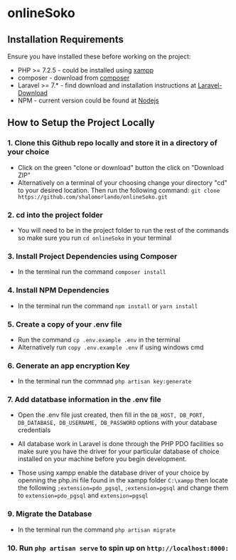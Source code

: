 # onlineSoko

## Installation Requirements

Ensure you have installed these before working on the project:
* PHP >= 7.2.5 - could be installed using [xampp](https://www.apachefriends.org/download.html)
* composer  - download from [composer](https://getcomposer.org/download/)
* Laravel >= 7.* - find download and installation instructions at [Laravel-Download](https://laravel.com/docs/7.x)
* NPM - current version could be found at [Nodejs](https://nodejs.org/en/)

## How to Setup the Project Locally

### 1. Clone this Github repo locally and store it in a directory of your choice 
* Click on the green "clone or download" button the click on "Download ZIP"
* Alternatively on a terminal of your choosing change your directory "cd" to your desired location. Then run the following command:
`git clone https://github.com/shalomorlando/onlineSoko.git`

### 2. cd into the project folder
* You will need to be in the project folder to run the rest of the commands so make sure you run `cd onlineSoko` in your terminal

### 3. Install Project Dependencies using Composer
* In the terminal run the command `composer install`

### 4. Install NPM Dependencies
* In the terminal run the command `npm install` or `yarn install`

### 5. Create a copy of your .env file
* Run the command `cp .env.example .env` in the terminal
* Alternatively run `copy .env.example .env` if using windows cmd

### 6. Generate an app encryption Key
* In the terminal run the commnad `php artisan key:generate`

### 7. Add datatbase information in the .env file
* Open the .env file just created, then fill in the  `DB_HOST, DB_PORT, DB_DATABASE, DB_USERNAME, DB_PASSWORD` options with your database credentials

* All database work in Laravel is done through the PHP PDO facilities so make sure you have the driver for your particular database of choice installed on your machine before you begin development.

* Those using xampp enable the database driver of your choice by openning the php.ini file found in the xampp folder `C:\xampp` then locate the following `;extension=pdo_pgsql`, `;extension=pgsql` and change them to `extension=pdo_pgsql` and `extension=pgsql`

### 9. Migrate the Database
* In the terminal run the command `php artisan migrate`

### 10. Run `php artisan serve` to spin up on `http://localhost:8000:`